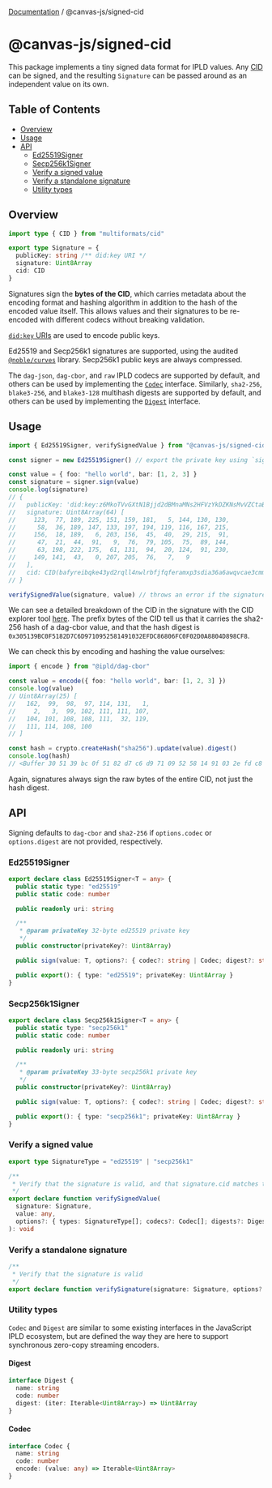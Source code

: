 [Documentation](../../index.md) / @canvas-js/signed-cid

# @canvas-js/signed-cid

This package implements a tiny signed data format for IPLD values. Any [CID](https://docs.ipfs.tech/concepts/content-addressing/) can be signed, and the resulting `Signature` can be passed around as an independent value on its own.

## Table of Contents

- [Overview](#overview)
- [Usage](#usage)
- [API](#api)
  - [Ed25519Signer](#ed25519signer)
  - [Secp256k1Signer](#secp256k1signer)
  - [Verify a signed value](#verify-a-signed-value)
  - [Verify a standalone signature](#verify-a-standalone-signature)
  - [Utility types](#utility-types)

## Overview

```ts
import type { CID } from "multiformats/cid"

export type Signature = {
  publicKey: string /** did:key URI */
  signature: Uint8Array
  cid: CID
}
```

Signatures sign the **bytes of the CID**, which carries metadata about the encoding format and hashing algorithm in addition to the hash of the encoded value itself. This allows values and their signatures to be re-encoded with different codecs without breaking validation.

[`did:key` URIs](https://w3c-ccg.github.io/did-method-key/) are used to encode public keys.

Ed25519 and Secp256k1 signatures are supported, using the audited [`@noble/curves`](https://github.com/paulmillr/noble-curves) library. Secp256k1 public keys are always compressed.

The `dag-json`, `dag-cbor`, and `raw` IPLD codecs are supported by default, and others can be used by implementing the [`Codec`](#codec) interface. Similarly, `sha2-256`, `blake3-256`, and `blake3-128` multihash digests are supported by default, and others can be used by implementing the [`Digest`](#digest) interface.

## Usage

```ts
import { Ed25519Signer, verifySignedValue } from "@canvas-js/signed-cid"

const signer = new Ed25519Signer() // export the private key using `signer.export()`

const value = { foo: "hello world", bar: [1, 2, 3] }
const signature = signer.sign(value)
console.log(signature)
// {
//   publicKey: 'did:key:z6MkoTVvGXtN1Bjjd2dBMnaMNs2HFVzYkDZKNsMvVZCtaBep',
//   signature: Uint8Array(64) [
//     123,  77, 189, 225, 151, 159, 181,   5, 144, 130, 130,
//      58,  36, 189, 147, 133, 197, 194, 119, 116, 167, 215,
//     156,  18, 189,   6, 203, 156,  45,  40,  29, 215,  91,
//      47,  21,  44,  91,   9,  76,  79, 105,  75,  89, 144,
//      63, 198, 222, 175,  61, 131,  94,  20, 124,  91, 230,
//     149, 141,  43,   0, 207, 205,  76,   7,   9
//   ],
//   cid: CID(bafyreibqke43yd2rqll4nwlrbfjfqferamxp3sdia36a6awqvcae3cmm7a)
// }

verifySignedValue(signature, value) // throws an error if the signature is invalid
```

We can see a detailed breakdown of the CID in the signature with the CID explorer tool [here](https://cid.ipfs.tech/#bafyreibqke43yd2rqll4nwlrbfjfqferamxp3sdia36a6awqvcae3cmm7a). The prefix bytes of the CID tell us that it carries the sha2-256 hash of a dag-cbor value, and that the hash digest is `0x305139BC0F5182D7C6D9710952581491032EFDC86806FC0F02D0A8804D898CF8`.

We can check this by encoding and hashing the value ourselves:

```ts
import { encode } from "@ipld/dag-cbor"

const value = encode({ foo: "hello world", bar: [1, 2, 3] })
console.log(value)
// Uint8Array(25) [
//   162,  99,  98,  97, 114, 131,   1,
//     2,   3,  99, 102, 111, 111, 107,
//   104, 101, 108, 108, 111,  32, 119,
//   111, 114, 108, 100
// ]

const hash = crypto.createHash("sha256").update(value).digest()
console.log(hash)
// <Buffer 30 51 39 bc 0f 51 82 d7 c6 d9 71 09 52 58 14 91 03 2e fd c8 68 06 fc 0f 02 d0 a8 80 4d 89 8c f8>
```

Again, signatures always sign the raw bytes of the entire CID, not just the hash digest.

## API

Signing defaults to `dag-cbor` and `sha2-256` if `options.codec` or `options.digest` are not provided, respectively.

### Ed25519Signer

```ts
export declare class Ed25519Signer<T = any> {
  public static type: "ed25519"
  public static code: number

  public readonly uri: string

  /**
   * @param privateKey 32-byte ed25519 private key
   */
  public constructor(privateKey?: Uint8Array)

  public sign(value: T, options?: { codec?: string | Codec; digest?: string | Digest }): Signature

  public export(): { type: "ed25519"; privateKey: Uint8Array }
}
```

### Secp256k1Signer

```ts
export declare class Secp256k1Signer<T = any> {
  public static type: "secp256k1"
  public static code: number

  public readonly uri: string

  /**
   * @param privateKey 33-byte secp256k1 private key
   */
  public constructor(privateKey?: Uint8Array)

  public sign(value: T, options?: { codec?: string | Codec; digest?: string | Digest }): Signature

  public export(): { type: "secp256k1"; privateKey: Uint8Array }
}
```

### Verify a signed value

```ts
export type SignatureType = "ed25519" | "secp256k1"

/**
 * Verify that the signature is valid, and that signature.cid matches the given value
 */
export declare function verifySignedValue(
  signature: Signature,
  value: any,
  options?: { types: SignatureType[]; codecs?: Codec[]; digests?: Digest[] }
): void
```

### Verify a standalone signature

```ts
/**
 * Verify that the signature is valid
 */
export declare function verifySignature(signature: Signature, options?: { types: SignatureType[] }): void
```

### Utility types

`Codec` and `Digest` are similar to some existing interfaces in the JavaScript IPLD ecosystem, but are defined the way they are here to support synchronous zero-copy streaming encoders.

#### Digest

```ts
interface Digest {
  name: string
  code: number
  digest: (iter: Iterable<Uint8Array>) => Uint8Array
}
```

#### Codec

```ts
interface Codec {
  name: string
  code: number
  encode: (value: any) => Iterable<Uint8Array>
}
```
